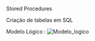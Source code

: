 Stored Procedures

Criação de tabelas em SQL

Modelo Lógico :
![Modelo_logico](https://github.com/LucasMoyaa/Stored/assets/134982287/ff2de0c5-daa8-41f8-83c5-a9c97c50e98a)
